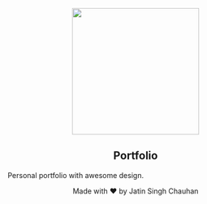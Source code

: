 <p align="center"><img src="https://www.valueresearchonline.com/content-assets/images/49260_20210426-vr-premium__w660__.jpg" align="center" width="250"></p>
<h2 align="center">Portfolio</h2>

Personal portfolio with awesome design.
<p align="center"> Made with ❤️ by Jatin Singh Chauhan</p>
